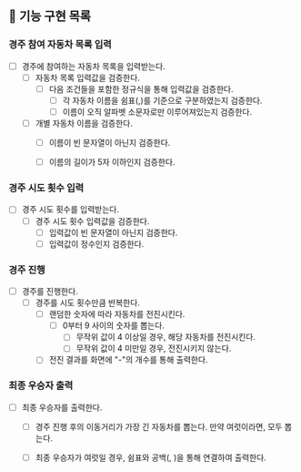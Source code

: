 ## 🚀 기능 구현 목록

### 경주 참여 자동차 목록 입력

- [ ] 경주에 참여하는 자동차 목록을 입력받는다.
  - [ ] 자동차 목록 입력값을 검증한다.
    - [ ] 다음 조건들을 포함한 정규식을 통해 입력값을 검증한다. 
      - [ ] 각 자동차 이름을 쉼표(,)를 기준으로 구분하였는지 검증한다.
      - [ ] 이름이 오직 알파벳 소문자로만 이루어져있는지 검증한다.
  - [ ] 개별 자동차 이름을 검증한다.
    - [ ] 이름이 빈 문자열이 아닌지 검증한다.
    - [ ] 이름의 길이가 5자 이하인지 검증한다.
    

### 경주 시도 횟수 입력

- [ ] 경주 시도 횟수를 입력받는다.
  - [ ] 경주 시도 횟수 입력값을 검증한다.
    - [ ] 입력값이 빈 문자열이 아닌지 검증한다.
    - [ ] 입력값이 정수인지 검증한다.

### 경주 진행

- [ ] 경주를 진행한다.
  - [ ] 경주를 시도 횟수만큼 반복한다.
    - [ ] 랜덤한 숫자에 따라 자동차를 전진시킨다.
      - [ ] 0부터 9 사이의 숫자를 뽑는다.
        - [ ] 무작위 값이 4 이상일 경우, 해당 자동차를 전진시킨다.
        - [ ] 무작위 값이 4 미만일 경우, 전진시키지 않는다.
    - [ ] 전진 결과를 화면에 "-"의 개수를 통해 출력한다.

### 최종 우승자 출력

- [ ] 최종 우승자를 출력한다.
  - [ ] 경주 진행 후의 이동거리가 가장 긴 자동차를 뽑는다. 만약 여럿이라면, 모두 뽑는다.
  - [ ] 최종 우승자가 여럿일 경우, 쉼표와 공백(, )을 통해 연결하여 출력한다. 
  